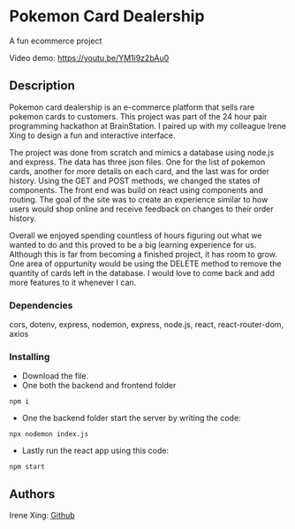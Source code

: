 # Pokemon Card Dealership

A fun ecommerce project

Video demo: https://youtu.be/YM1i9z2bAu0

## Description

Pokemon card dealership is an e-commerce platform that sells rare pokemon cards to customers. This project was part of the 24 hour pair programming hackathon at BrainStation. I paired up with my colleague Irene Xing to design a fun and interactive interface.

The project was done from scratch and mimics a database using node.js and express. The data has three json files. One for the list of pokemon cards, another for more details on each card, and the last was for order history. Using the GET and POST methods, we changed the states of components. The front end was build on react using components and routing. The goal of the site was to create an experience similar to how users would shop online and receive feedback on changes to their order history. 

Overall we enjoyed spending countless of hours figuring out what we wanted to do and this proved to be a big learning experience for us. Although this is far from becoming a finished project, it has room to grow. One area of oppurtunity would be using the DELETE method to remove the quantity of cards left in the database. I would love to come back and add more features to it whenever I can. 

### Dependencies
cors, dotenv, express, nodemon, express, node.js, react, react-router-dom, axios

### Installing
* Download the file.
* One both the backend and frontend folder
```
npm i
```
* One the backend folder start the server by writing the code:
```
npx nodemon index.js
```
* Lastly run the react app using this code:
```
npm start
```
## Authors
Irene Xing: [Github](https://github.com/Irenexing)
